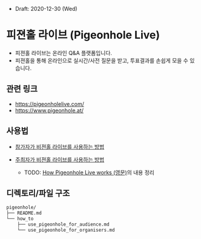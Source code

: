 * Draft: 2020-12-30 (Wed)

# 피젼홀 라이브 (Pigeonhole Live)

* 피젼홀 라이브는 온라인 Q&A 플랫폼입니다.
* 피젼홀을 통해 온라인으로 실시간/사전 질문을 받고, 투표결과를 손쉽게 모을 수 있습니다.

## 관련 링크

* https://pigeonholelive.com/
* https://www.pigeonhole.at/

## 사용법

* [참가자가 비젼홀 라이브를 사용하는 방법](how_to/use_pigeonhole_for_audience.md)

* [주최자가 비젼홀 라이브를 사용하는 방법](how_to/use_pigeonhole_for_organisers.md)
  * TODO: [How Pigeonhole Live works (영문)](https://pigeonholelive.com/how-it-works/#how=organiser)의 내용 정리

## 디렉토리/파일 구조

```bash
pigeonhole/
├── README.md
└── how_to
    ├── use_pigeonhole_for_audience.md
    └── use_pigeonhole_for_organisers.md
```